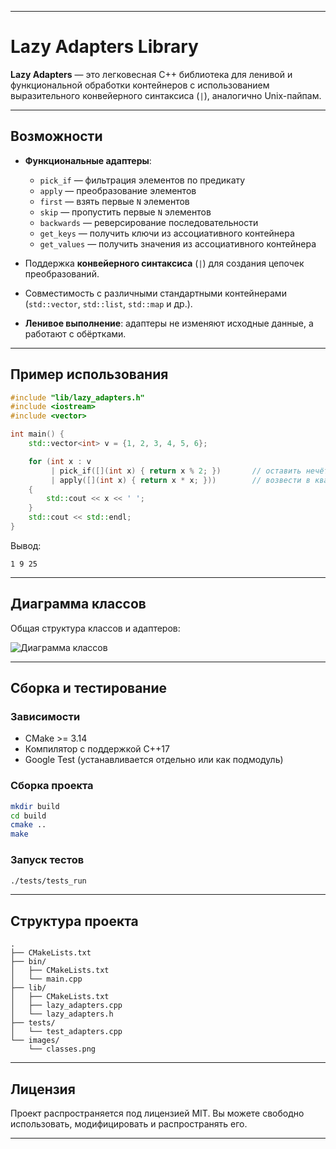 
---

# Lazy Adapters Library

**Lazy Adapters** — это легковесная C++ библиотека для ленивой и функциональной обработки контейнеров с использованием выразительного конвейерного синтаксиса (`|`), аналогично Unix-пайпам.

---

## Возможности

* **Функциональные адаптеры**:

  * `pick_if` — фильтрация элементов по предикату
  * `apply` — преобразование элементов
  * `first` — взять первые `N` элементов
  * `skip` — пропустить первые `N` элементов
  * `backwards` — реверсирование последовательности
  * `get_keys` — получить ключи из ассоциативного контейнера
  * `get_values` — получить значения из ассоциативного контейнера
* Поддержка **конвейерного синтаксиса** (`|`) для создания цепочек преобразований.
* Совместимость с различными стандартными контейнерами (`std::vector`, `std::list`, `std::map` и др.).
* **Ленивое выполнение**: адаптеры не изменяют исходные данные, а работают с обёртками.

---

## Пример использования

```cpp
#include "lib/lazy_adapters.h"
#include <iostream>
#include <vector>

int main() {
    std::vector<int> v = {1, 2, 3, 4, 5, 6};

    for (int x : v 
         | pick_if([](int x) { return x % 2; })       // оставить нечётные
         | apply([](int x) { return x * x; }))        // возвести в квадрат
    {
        std::cout << x << ' ';
    }
    std::cout << std::endl;
}
```

Вывод:

```
1 9 25
```

---

## Диаграмма классов

Общая структура классов и адаптеров:

![Диаграмма классов](images/classes.png)

---

## Сборка и тестирование

### Зависимости

* CMake >= 3.14
* Компилятор с поддержкой C++17
* Google Test (устанавливается отдельно или как подмодуль)

### Сборка проекта

```bash
mkdir build
cd build
cmake ..
make
```

### Запуск тестов

```bash
./tests/tests_run
```

---

## Структура проекта

```
.
├── CMakeLists.txt
├── bin/
│   ├── CMakeLists.txt
│   └── main.cpp
├── lib/
│   ├── CMakeLists.txt
│   ├── lazy_adapters.cpp
│   └── lazy_adapters.h
├── tests/
│   └── test_adapters.cpp
└── images/
    └── classes.png
```

---

## Лицензия

Проект распространяется под лицензией MIT.
Вы можете свободно использовать, модифицировать и распространять его.

---
